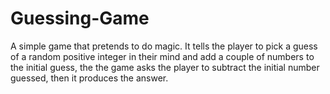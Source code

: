 # Guessing-Game
A simple game that pretends to do magic. It tells the player to pick a guess of a random positive integer in their mind and add a couple of numbers to the initial guess, the the game asks the player to subtract the initial number guessed, then it produces the answer.
